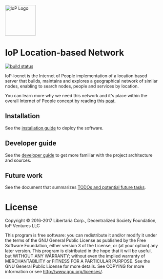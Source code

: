 <img src="https://raw.githubusercontent.com/Internet-of-People/media/master/official/iop_logo_main.png" alt="IoP Logo" height="100px">

# IoP Location-based Network
[![build status](https://travis-ci.org/Internet-of-People/iop-location-based-network/badges/master/build.svg)](https://travis-ci.org/Internet-of-People/iop-location-based-network/commits/master)

IoP-locnet is the Internet of People implementation of a location based server that builds,
maintains and explores a geographical network of similar nodes,
enabling to search nodes, people and services by location.

You can learn more why we need this network and it's place within the overall Internet of People concept by reading this [post](https://medium.com/@luisfernandomolina/the-location-based-network-d03e1e57b2b6#.acv7mm9wo).

## Installation

See the [installation guide](doc/INSTALL.md) to deploy the software.

## Developer guide

See the [developer guide](doc/DeveloperGuide.md) to get more familiar with the project architecture and sources.

## Future work

See the document that summarizes [TODOs and potential future tasks](doc/TODO.md).

# License

Copyright © 2016-2017 Libertaria Corp., Decentralized Society Foundation, IoP Ventures LLC

This program is free software: you can redistribute it and/or modify it under the terms of the GNU General Public License as published by the Free Software Foundation, either version 3 of the License, or (at your option) any later version.
This program is distributed in the hope that it will be useful, but WITHOUT ANY WARRANTY; without even the implied warranty of MERCHANTABILITY or FITNESS FOR A PARTICULAR PURPOSE. See the GNU General Public License for more details.
See COPYING for more information or see http://www.gnu.org/licenses/.

